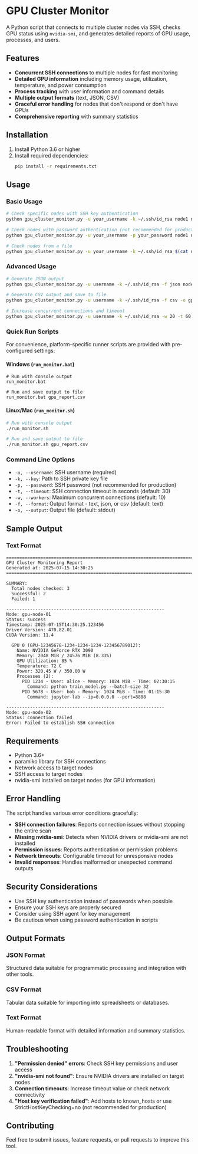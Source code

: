 # GPU Cluster Monitor

A Python script that connects to multiple cluster nodes via SSH, checks GPU status using `nvidia-smi`, and generates detailed reports of GPU usage, processes, and users.

## Features

- **Concurrent SSH connections** to multiple nodes for fast monitoring
- **Detailed GPU information** including memory usage, utilization, temperature, and power consumption
- **Process tracking** with user information and command details
- **Multiple output formats** (text, JSON, CSV)
- **Graceful error handling** for nodes that don't respond or don't have GPUs
- **Comprehensive reporting** with summary statistics

## Installation

1. Install Python 3.6 or higher
2. Install required dependencies:
   ```bash
   pip install -r requirements.txt
   ```

## Usage

### Basic Usage

```bash
# Check specific nodes with SSH key authentication
python gpu_cluster_monitor.py -u your_username -k ~/.ssh/id_rsa node1 node2 node3

# Check nodes with password authentication (not recommended for production)
python gpu_cluster_monitor.py -u your_username -p your_password node1 node2

# Check nodes from a file
python gpu_cluster_monitor.py -u your_username -k ~/.ssh/id_rsa $(cat nodes.txt)
```

### Advanced Usage

```bash
# Generate JSON output
python gpu_cluster_monitor.py -u username -k ~/.ssh/id_rsa -f json node1 node2

# Generate CSV output and save to file
python gpu_cluster_monitor.py -u username -k ~/.ssh/id_rsa -f csv -o gpu_report.csv node1 node2

# Increase concurrent connections and timeout
python gpu_cluster_monitor.py -u username -k ~/.ssh/id_rsa -w 20 -t 60 node1 node2 node3
```

### Quick Run Scripts

For convenience, platform-specific runner scripts are provided with pre-configured settings:

#### Windows (`run_monitor.bat`)

```batch
# Run with console output
run_monitor.bat

# Run and save output to file
run_monitor.bat gpu_report.csv
```

#### Linux/Mac (`run_monitor.sh`)

```bash
# Run with console output
./run_monitor.sh

# Run and save output to file
./run_monitor.sh gpu_report.csv
```

### Command Line Options

- `-u, --username`: SSH username (required)
- `-k, --key`: Path to SSH private key file
- `-p, --password`: SSH password (not recommended for production)
- `-t, --timeout`: SSH connection timeout in seconds (default: 30)
- `-w, --workers`: Maximum concurrent connections (default: 10)
- `-f, --format`: Output format - text, json, or csv (default: text)
- `-o, --output`: Output file (default: stdout)

## Sample Output

### Text Format
```
================================================================================
GPU Cluster Monitoring Report
Generated at: 2025-07-15 14:30:25
================================================================================

SUMMARY:
  Total nodes checked: 3
  Successful: 2
  Failed: 1

------------------------------------------------------------
Node: gpu-node-01
Status: success
Timestamp: 2025-07-15T14:30:25.123456
Driver Version: 470.82.01
CUDA Version: 11.4

  GPU 0 (GPU-12345678-1234-1234-1234-123456789012):
    Name: NVIDIA GeForce RTX 3090
    Memory: 2048 MiB / 24576 MiB (8.33%)
    GPU Utilization: 85 %
    Temperature: 72 C
    Power: 320.45 W / 350.00 W
    Processes (2):
      PID 1234 - User: alice - Memory: 1024 MiB - Time: 02:30:15
        Command: python train_model.py --batch-size 32
      PID 5678 - User: bob - Memory: 1024 MiB - Time: 01:15:30
        Command: jupyter-lab --ip=0.0.0.0 --port=8888

------------------------------------------------------------
Node: gpu-node-02
Status: connection_failed
Error: Failed to establish SSH connection
```

## Requirements

- Python 3.6+
- paramiko library for SSH connections
- Network access to target nodes
- SSH access to target nodes
- nvidia-smi installed on target nodes (for GPU information)

## Error Handling

The script handles various error conditions gracefully:

- **SSH connection failures**: Reports connection issues without stopping the entire scan
- **Missing nvidia-smi**: Detects when NVIDIA drivers or nvidia-smi are not installed
- **Permission issues**: Reports authentication or permission problems
- **Network timeouts**: Configurable timeout for unresponsive nodes
- **Invalid responses**: Handles malformed or unexpected command outputs

## Security Considerations

- Use SSH key authentication instead of passwords when possible
- Ensure your SSH keys are properly secured
- Consider using SSH agent for key management
- Be cautious when using password authentication in scripts

## Output Formats

### JSON Format
Structured data suitable for programmatic processing and integration with other tools.

### CSV Format
Tabular data suitable for importing into spreadsheets or databases.

### Text Format
Human-readable format with detailed information and summary statistics.

## Troubleshooting

1. **"Permission denied" errors**: Check SSH key permissions and user access
2. **"nvidia-smi not found"**: Ensure NVIDIA drivers are installed on target nodes
3. **Connection timeouts**: Increase timeout value or check network connectivity
4. **"Host key verification failed"**: Add hosts to known_hosts or use StrictHostKeyChecking=no (not recommended for production)

## Contributing

Feel free to submit issues, feature requests, or pull requests to improve this tool.
